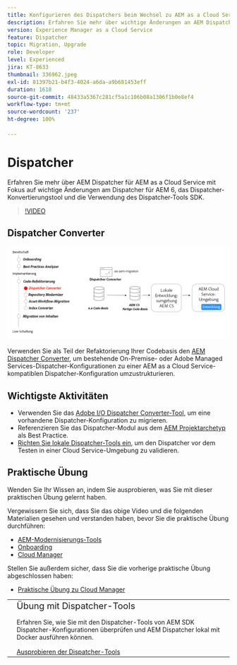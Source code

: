 ```yaml
---
title: Konfigurieren des Dispatchers beim Wechsel zu AEM as a Cloud Service
description: Erfahren Sie mehr über wichtige Änderungen an AEM Dispatcher für AEM as a Cloud Service, das Dispatcher-Konvertierungstool und die Verwendung des Dispatcher-Tools SDK.
version: Experience Manager as a Cloud Service
feature: Dispatcher
topic: Migration, Upgrade
role: Developer
level: Experienced
jira: KT-8633
thumbnail: 336962.jpeg
exl-id: 81397b21-b4f3-4024-a6da-a9b681453eff
duration: 1618
source-git-commit: 48433a5367c281cf5a1c106b08a1306f1b0e8ef4
workflow-type: tm+mt
source-wordcount: '237'
ht-degree: 100%

---
```



# Dispatcher

Erfahren Sie mehr über AEM Dispatcher für AEM as a Cloud Service mit Fokus auf wichtige Änderungen am Dispatcher für AEM 6, das Dispatcher-Konvertierungstool und die Verwendung des Dispatcher-Tools SDK.

>[!VIDEO](https://video.tv.adobe.com/v/336962?quality=12&learn=on)

## Dispatcher Converter

![Dispatcher Converter](./assets/dispatcher-converter-diagram.png)

Verwenden Sie als Teil der Refaktorierung Ihrer Codebasis den [AEM Dispatcher Converter](https://experienceleague.adobe.com/docs/experience-manager-cloud-service/moving/refactoring-tools/dispatcher-transformation-utility-tools.html?lang=de), um bestehende On-Premise- oder Adobe Managed Services-Dispatcher-Konfigurationen zu einer AEM as a Cloud Service-kompatiblen Dispatcher-Konfiguration umzustrukturieren.

## Wichtigste Aktivitäten

+ Verwenden Sie das [Adobe I/O Dispatcher Converter-Tool](https://github.com/adobe/aio-cli-plugin-aem-cloud-service-migration#aio-aem-migrationdispatcher-converter), um eine vorhandene Dispatcher-Konfiguration zu migrieren.
+ Referenzieren Sie das Dispatcher-Modul aus dem [AEM Projektarchetyp](https://github.com/adobe/aem-project-archetype/tree/develop/src/main/archetype/dispatcher.cloud) als Best Practice.
+ [Richten Sie lokale Dispatcher-Tools ein](https://experienceleague.adobe.com/docs/experience-manager-learn/cloud-service/local-development-environment-set-up/dispatcher-tools.html?lang=de), um den Dispatcher vor dem Testen in einer Cloud Service-Umgebung zu validieren.

## Praktische Übung

Wenden Sie Ihr Wissen an, indem Sie ausprobieren, was Sie mit dieser praktischen Übung gelernt haben.

Vergewissern Sie sich, dass Sie das obige Video und die folgenden Materialien gesehen und verstanden haben, bevor Sie die praktische Übung durchführen:

+ [AEM-Modernisierungs-Tools](./aem-modernization-tools.md)
+ [Onboarding](./onboarding.md)
+ [Cloud Manager](./cloud-manager.md)

Stellen Sie außerdem sicher, dass Sie die vorherige praktische Übung abgeschlossen haben:

+ [Praktische Übung zu Cloud Manager](./cloud-manager.md#hands-on-exercise)

<table style="border-width:0">
    <tr>
        <td style="width:150px">
            <a  rel="noreferrer"
                target="_blank"
                href="https://github.com/adobe/aem-cloud-engineering-video-series-exercises/tree/session5-dispatcher#cloud-acceleration-bootcamp---session-5-dispatcher"><img alt="Praktische GitHub-Repository-Übung" src="./assets/github.png"/>
            </a>        
        </td>
        <td style="width:100%;margin-bottom:1rem;">
            <div style="font-size:1.25rem;font-weight:400;">Übung mit Dispatcher-Tools</div>
            <p style="margin:1rem 0">
                Erfahren Sie, wie Sie mit den Dispatcher-Tools von AEM SDK Dispatcher-Konfigurationen überprüfen und AEM Dispatcher lokal mit Docker ausführen können.
            </p>
            <a  rel="noreferrer"
                target="_blank"
                href="https://github.com/adobe/aem-cloud-engineering-video-series-exercises/tree/session5-dispatcher#cloud-acceleration-bootcamp---session-5-dispatcher" class="spectrum-Button spectrum-Button--primary spectrum-Button--sizeM">
                <span class="spectrum-Button-label has-no-wrap has-text-weight-bold">Ausprobieren der Dispatcher-Tools</span>
            </a>
        </td>
    </tr>
</table>
